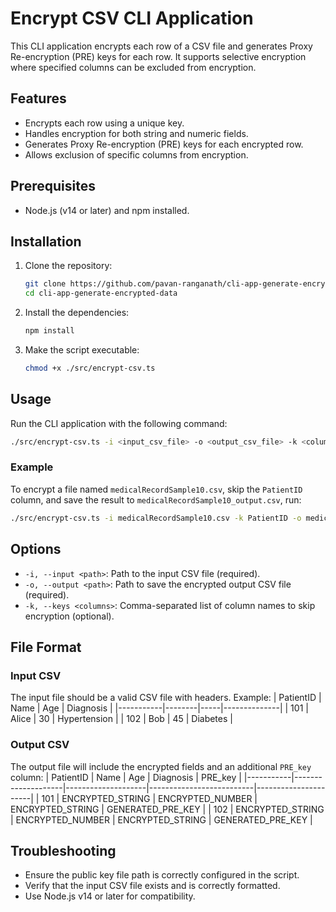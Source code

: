 # Encrypt CSV CLI Application

This CLI application encrypts each row of a CSV file and generates Proxy Re-encryption (PRE) keys for each row. It supports selective encryption where specified columns can be excluded from encryption.

## Features
- Encrypts each row using a unique key.
- Handles encryption for both string and numeric fields.
- Generates Proxy Re-encryption (PRE) keys for each encrypted row.
- Allows exclusion of specific columns from encryption.

## Prerequisites
- Node.js (v14 or later) and npm installed.

## Installation
1. Clone the repository:
   ```bash
   git clone https://github.com/pavan-ranganath/cli-app-generate-encrypted-data.git
   cd cli-app-generate-encrypted-data
   ```

2. Install the dependencies:
   ```bash
   npm install
   ```

3. Make the script executable:
   ```bash
   chmod +x ./src/encrypt-csv.ts
   ```



## Usage
Run the CLI application with the following command:
```bash
./src/encrypt-csv.ts -i <input_csv_file> -o <output_csv_file> -k <columns_to_skip>
```

### Example
To encrypt a file named `medicalRecordSample10.csv`, skip the `PatientID` column, and save the result to `medicalRecordSample10_output.csv`, run:
```bash
./src/encrypt-csv.ts -i medicalRecordSample10.csv -k PatientID -o medicalRecordSample10_output.csv
```

## Options
- `-i, --input <path>`: Path to the input CSV file (required).
- `-o, --output <path>`: Path to save the encrypted output CSV file (required).
- `-k, --keys <columns>`: Comma-separated list of column names to skip encryption (optional).

## File Format
### Input CSV
The input file should be a valid CSV file with headers. Example:
| PatientID | Name   | Age | Diagnosis    |
|-----------|--------|-----|--------------|
| 101       | Alice  | 30  | Hypertension |
| 102       | Bob    | 45  | Diabetes     |

### Output CSV
The output file will include the encrypted fields and an additional `PRE_key` column:
| PatientID | Name               | Age                | Diagnosis                | PRE_key              |
|-----------|--------------------|--------------------|--------------------------|----------------------|
| 101       | ENCRYPTED_STRING   | ENCRYPTED_NUMBER   | ENCRYPTED_STRING         | GENERATED_PRE_KEY    |
| 102       | ENCRYPTED_STRING   | ENCRYPTED_NUMBER   | ENCRYPTED_STRING         | GENERATED_PRE_KEY    |

## Troubleshooting
- Ensure the public key file path is correctly configured in the script.
- Verify that the input CSV file exists and is correctly formatted.
- Use Node.js v14 or later for compatibility.
